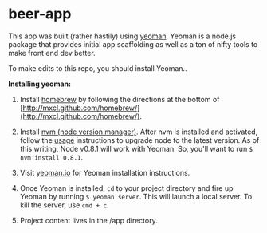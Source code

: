 beer-app
========

This app was built (rather hastily) using [yeoman](http://www.yeoman.io). Yeoman is a node.js package that provides initial app scaffolding as well as a ton of nifty tools to make front end dev better.

To make edits to this repo, you should install Yeoman..

**Installing yeoman:**

1. Install [homebrew](http://mxcl.github.com/homebrew/) by following the directions at the bottom of [http://mxcl.github.com/homebrew/](http://mxcl.github.com/homebrew/).

2. Install [nvm (node version manager)](https://github.com/creationix/nvm). After nvm is installed and activated, follow the [usage](https://github.com/creationix/nvm#usage) instructions to upgrade node to the latest version. As of this writing, Node v0.8.1 will work with Yeoman. So, you'll want to run `$ nvm install 0.8.1`.

3. Visit [yeoman.io](http://www.yeoman.io) for Yeoman installation instructions.

4. Once Yeoman is installed, `cd` to your project directory and fire up Yeoman by running `$ yeoman server`. This will launch a local server. To kill the server, use `cmd + c`.

5. Project content lives in the /app directory.
